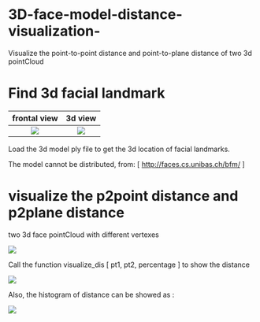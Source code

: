 # 3D-face-model-distance-visualization-
Visualize the point-to-point distance and point-to-plane  distance of two 3d pointCloud

# Find 3d facial landmark 
|frontal view            |  3d view                    |
:-------------------------:|:-------------------------:
|![](https://github.com/yzhang559/3D-face-model-distance-visualization-/blob/master/img/landmark1.jpg)  |  ![](https://github.com/yzhang559/3D-face-model-distance-visualization-/blob/master/img/landmark3d.jpg)|


Load the 3d model ply file to get the 3d location of facial landmarks.

The model cannot be distributed, from: [ http://faces.cs.unibas.ch/bfm/ ]

# visualize the p2point distance and p2plane distance
two 3d face pointCloud with different vertexes

![](https://github.com/yzhang559/3D-face-model-distance-visualization-/blob/master/img/2face.png)

Call the function visualize_dis [ pt1, pt2, percentage ] to show the distance

![](https://github.com/yzhang559/3D-face-model-distance-visualization-/blob/master/img/distance.jpg)

Also, the histogram of distance can be showed as :

![](https://github.com/yzhang559/3D-face-model-distance-visualization-/blob/master/img/histogram.jpg)
